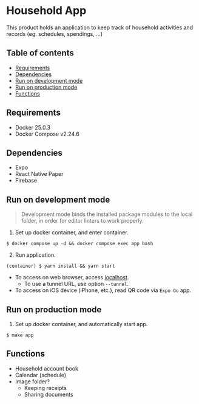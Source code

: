 # Household App <!-- omit in toc -->
This product holds an application to keep track of household activities and records (eg. schedules, spendings, ...)

## Table of contents <!-- omit in toc -->
- [Requirements](#requirements)
- [Dependencies](#dependencies)
- [Run on development mode](#run-on-development-mode)
- [Run on production mode](#run-on-production-mode)
- [Functions](#functions)

## Requirements
- Docker 25.0.3
- Docker Compose v2.24.6

## Dependencies
- Expo
- React Native Paper
- Firebase

## Run on development mode
> Development mode binds the installed package modules to the local folder, in order for editor linters to work properly.

1. Set up docker container, and enter container.
```shell
$ docker compose up -d && docker compose exec app bash
```

2. Run application.
```shell
(container) $ yarn install && yarn start
```
- To access on web browser, access [localhost](http://localhost:8081/).
  - To use a tunnel URL, use option `--tunnel`.
- To access on iOS device (iPhone, etc.), read QR code via `Expo Go` app.

## Run on production mode
1. Set up docker container, and automatically start app.
```shell
$ make app
```

## Functions
- Household account book
- Calendar (schedule)
- Image folder?
  - Keeping receipts
  - Sharing documents
